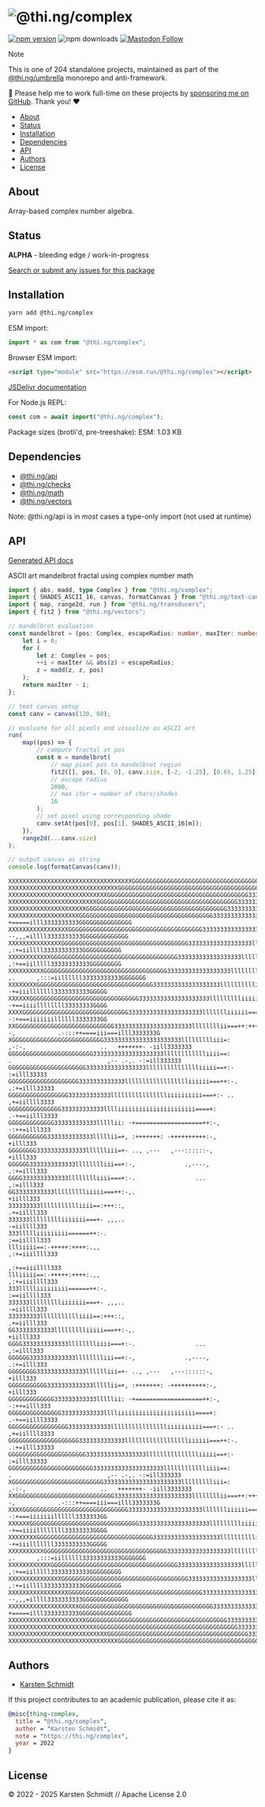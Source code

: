 <!-- This file is generated - DO NOT EDIT! -->
<!-- Please see: https://github.com/thi-ng/umbrella/blob/develop/CONTRIBUTING.md#changes-to-readme-files -->
# ![@thi.ng/complex](https://raw.githubusercontent.com/thi-ng/umbrella/develop/assets/banners/thing-complex.svg?b068217d)

[![npm version](https://img.shields.io/npm/v/@thi.ng/complex.svg)](https://www.npmjs.com/package/@thi.ng/complex)
![npm downloads](https://img.shields.io/npm/dm/@thi.ng/complex.svg)
[![Mastodon Follow](https://img.shields.io/mastodon/follow/109331703950160316?domain=https%3A%2F%2Fmastodon.thi.ng&style=social)](https://mastodon.thi.ng/@toxi)

> [!NOTE]
> This is one of 204 standalone projects, maintained as part
> of the [@thi.ng/umbrella](https://github.com/thi-ng/umbrella/) monorepo
> and anti-framework.
>
> 🚀 Please help me to work full-time on these projects by [sponsoring me on
> GitHub](https://github.com/sponsors/postspectacular). Thank you! ❤️

- [About](#about)
- [Status](#status)
- [Installation](#installation)
- [Dependencies](#dependencies)
- [API](#api)
- [Authors](#authors)
- [License](#license)

## About

Array-based complex number algebra.

## Status

**ALPHA** - bleeding edge / work-in-progress

[Search or submit any issues for this package](https://github.com/thi-ng/umbrella/issues?q=%5Bcomplex%5D+in%3Atitle)

## Installation

```bash
yarn add @thi.ng/complex
```

ESM import:

```ts
import * as com from "@thi.ng/complex";
```

Browser ESM import:

```html
<script type="module" src="https://esm.run/@thi.ng/complex"></script>
```

[JSDelivr documentation](https://www.jsdelivr.com/)

For Node.js REPL:

```js
const com = await import("@thi.ng/complex");
```

Package sizes (brotli'd, pre-treeshake): ESM: 1.03 KB

## Dependencies

- [@thi.ng/api](https://github.com/thi-ng/umbrella/tree/develop/packages/api)
- [@thi.ng/checks](https://github.com/thi-ng/umbrella/tree/develop/packages/checks)
- [@thi.ng/math](https://github.com/thi-ng/umbrella/tree/develop/packages/math)
- [@thi.ng/vectors](https://github.com/thi-ng/umbrella/tree/develop/packages/vectors)

Note: @thi.ng/api is in _most_ cases a type-only import (not used at runtime)

## API

[Generated API docs](https://docs.thi.ng/umbrella/complex/)

ASCII art mandelbrot fractal using complex number math
```ts tangle:export/mandelbrot.ts
import { abs, madd, type Complex } from "@thi.ng/complex";
import { SHADES_ASCII_16, canvas, formatCanvas } from "@thi.ng/text-canvas";
import { map, range2d, run } from "@thi.ng/transducers";
import { fit2 } from "@thi.ng/vectors";

// mandelbrot evaluation
const mandelbrot = (pos: Complex, escapeRadius: number, maxIter: number) => {
    let i = 0;
    for (
        let z: Complex = pos;
        ++i < maxIter && abs(z) < escapeRadius;
        z = madd(z, z, pos)
    );
    return maxIter - i;
};

// text canvas setup
const canv = canvas(120, 60);

// evaluate for all pixels and visualize as ASCII art
run(
    map((pos) => {
        // compute fractal at pos
        const m = mandelbrot(
            // map pixel pos to mandelbrot region
            fit2([], pos, [0, 0], canv.size, [-2, -1.25], [0.65, 1.25]),
            // escape radius
            2000,
            // max iter = number of chars/shades
            16
        );
        // set pixel using corresponding shade
        canv.setAt(pos[0], pos[1], SHADES_ASCII_16[m]);
    }),
    range2d(...canv.size)
);

// output canvas as string
console.log(formatCanvas(canv));
```

```text
XXXXXXXXXXXXXXXXXXXXXXXXXXXXXXXXXXXGGGGGGGGGGGGGGGGGGGGGGGGGGGGGGGGGGGGGGGGG33333333333333GGGGGGGGGGGGGGGGGGGGGGGGGGGXXX
XXXXXXXXXXXXXXXXXXXXXXXXXXXXXXXGGGGGGGGGGGGGGGGGGGGGGGGGGGGGGGGGGGGGGGGG3333333333333333333333GGGGGGGGGGGGGGGGGGGGGGGGGX
XXXXXXXXXXXXXXXXXXXXXXXXXXXXGGGGGGGGGGGGGGGGGGGGGGGGGGGGGGGGGGGGGGGG333333333333lllll333333333333GGGGGGGGGGGGGGGGGGGGGGG
XXXXXXXXXXXXXXXXXXXXXXXXXGGGGGGGGGGGGGGGGGGGGGGGGGGGGGGGGGGGGGGGG333333333333llli=iiilllll3333333333GGGGGGGGGGGGGGGGGGGG
XXXXXXXXXXXXXXXXXXXXXXGGGGGGGGGGGGGGGGGGGGGGGGGGGGGGGGGGGGGGGG33333333333333lllii+-,+iiilllll333333333GGGGGGGGGGGGGGGGGG
XXXXXXXXXXXXXXXXXXXXGGGGGGGGGGGGGGGGGGGGGGGGGGGGGGGGGGGGGG3333333333333333lllllii=:  +=====illl3333333333GGGGGGGGGGGGGGG
XXXXXXXXXXXXXXXXXGGGGGGGGGGGGGGGGGGGGGGGGGGGGGGGGGGGGGG33333333333333333llllllii==+-  --,,,=illll3333333333GGGGGGGGGGGGG
XXXXXXXXXXXXXXXGGGGGGGGGGGGGGGGGGGGGGGGGGGGGGGGGGGG333333333333333333llllllliii==++:,   ,:+=iillll33333333333GGGGGGGGGGG
XXXXXXXXXXXXGGGGGGGGGGGGGGGGGGGGGGGGGGGGGGGGGGGG333333333333333333lllllllliiii==++:,    ,:+==iilllll33333333333GGGGGGGGG
XXXXXXXXXXGGGGGGGGGGGGGGGGGGGGGGGGGGGGGGGGGGG333333333333333333llllllllliiii==+, ,.      ,:::=iillllll33333333333GGGGGGG
XXXXXXXXGGGGGGGGGGGGGGGGGGGGGGGGGGGGGGGGG3333333333333333333lllllllllliiiii=+-              -+=iiilllllll3333333333GGGGG
XXXXXXGGGGGGGGGGGGGGGGGGGGGGGGGGGGGGG33333333333333333333llllllllliiiiiii===+:-             -+==iiiillllllll33333333GGGG
XXXXGGGGGGGGGGGGGGGGGGGGGGGGGGGGGG333333333333333333333llllllliiiiii======++::              -:+===iiiiiiillllll3333333GG
XXGGGGGGGGGGGGGGGGGGGGGGGGGGGG3333333333333333333333llllllllii===++:+++++:::--,            .-:::++====iii===illl3333333G
XGGGGGGGGGGGGGGGGGGGGGGGGGG3333333333333333333333llllllllliii=:     ,-:-,                     ..   +++++++- -iill3333333
GGGGGGGGGGGGGGGGGGGGGGGG33333333333333333333lllllllllllliiii==:        .                           ,-- .-,. -:=ill333333
GGGGGGGGGGGGGGGGGGGGGG33333333333333333llllllllllllllliiiii==+:-                                             :=illl33333
GGGGGGGGGGGGGGGGGGGG3333333333333lllllllllllllllllliiiiii===++:-.                                          .:+=illl33333
GGGGGGGGGGGGGGGGG333333333333lllllllllllllllliiiiiiiiii===+:- ..                                           ,+=iillll3333
GGGGGGGGGGGGGGG333333333333lllliiiiiiiiiiiiiiiiiiiiii====+:                                               .-+==iilll3333
GGGGGGGGGGGGG333333333333lllllii: -+===================++:-,                                                -:++=illl333
GGGGGGGGGGG3333333333333lllllii=+, :+++++++: -++++++++++:-,                                                     +illl333
GGGGGGGG33333333333333lllllliii=+- .., ,---   ,---::::::-,                                                      +illl333
GGGGGG3333333333333lllllllliii==+:-,              .,----,                                                    .:+=illl333
GGGG3333333333333lllllllliiii===+:-.                 ...                                                      ,:=illl333
GG33333333333llllllllliiiii===++:-,.                                                                           +iilll333
333333333llllllllllliiii==:+++::,                                                                            .+=iilll333
333333llllllllliiiiiii===+- ,,,..                                                                            -=iillll333
333llllliiiiiiiii======++:-.                                                                                :==iillll333
llliiiii==:-+++++:++++:.,,                                                                                ,:+=iiillll333
                                                                                                         ,:+==iiillll333
llliiiii==:-+++++:++++:.,,                                                                                ,:+=iiillll333
333llllliiiiiiiii======++:-.                                                                                :==iillll333
333333llllllllliiiiiii===+- ,,,..                                                                            -=iillll333
333333333llllllllllliiii==:+++::,                                                                            .+=iilll333
GG33333333333llllllllliiiii===++:-,.                                                                           +iilll333
GGGG3333333333333lllllllliiii===+:-.                 ...                                                      ,:=illl333
GGGGGG3333333333333lllllllliii==+:-,              .,----,                                                    .:+=illl333
GGGGGGGG33333333333333lllllliii=+- .., ,---   ,---::::::-,                                                      +illl333
GGGGGGGGGGG3333333333333lllllii=+, :+++++++: -++++++++++:-,                                                     +illl333
GGGGGGGGGGGGG333333333333lllllii: -+===================++:-,                                                -:++=illl333
GGGGGGGGGGGGGGG333333333333lllliiiiiiiiiiiiiiiiiiiiii====+:                                               .-+==iilll3333
GGGGGGGGGGGGGGGGG333333333333lllllllllllllllliiiiiiiiii===+:- ..                                           ,+=iillll3333
GGGGGGGGGGGGGGGGGGGG3333333333333lllllllllllllllllliiiiii===++:-.                                          .:+=illl33333
GGGGGGGGGGGGGGGGGGGGGG33333333333333333llllllllllllllliiiii==+:-                                             :=illl33333
GGGGGGGGGGGGGGGGGGGGGGGG33333333333333333333lllllllllllliiii==:        .                           ,-- .-,. -:=ill333333
XGGGGGGGGGGGGGGGGGGGGGGGGGG3333333333333333333333llllllllliii=:     ,-:-,                     ..   +++++++- -iill3333333
XXGGGGGGGGGGGGGGGGGGGGGGGGGGGG3333333333333333333333llllllllii===++:+++++:::--,            .-:::++====iii===illl3333333G
XXXXGGGGGGGGGGGGGGGGGGGGGGGGGGGGGG333333333333333333333llllllliiiiii======++::              -:+===iiiiiiillllll3333333GG
XXXXXXGGGGGGGGGGGGGGGGGGGGGGGGGGGGGGG33333333333333333333llllllllliiiiiii===+:-             -+==iiiillllllll33333333GGGG
XXXXXXXXGGGGGGGGGGGGGGGGGGGGGGGGGGGGGGGGG3333333333333333333lllllllllliiiii=+-              -+=iiilllllll3333333333GGGGG
XXXXXXXXXXGGGGGGGGGGGGGGGGGGGGGGGGGGGGGGGGGGG333333333333333333llllllllliiii==+, ,.      ,:::=iillllll33333333333GGGGGGG
XXXXXXXXXXXXGGGGGGGGGGGGGGGGGGGGGGGGGGGGGGGGGGGG333333333333333333lllllllliiii==++:,    ,:+==iilllll33333333333GGGGGGGGG
XXXXXXXXXXXXXXXGGGGGGGGGGGGGGGGGGGGGGGGGGGGGGGGGGGG333333333333333333llllllliii==++:,   ,:+=iillll33333333333GGGGGGGGGGG
XXXXXXXXXXXXXXXXXGGGGGGGGGGGGGGGGGGGGGGGGGGGGGGGGGGGGGG33333333333333333llllllii==+-  --,,,=illll3333333333GGGGGGGGGGGGG
XXXXXXXXXXXXXXXXXXXXGGGGGGGGGGGGGGGGGGGGGGGGGGGGGGGGGGGGGG3333333333333333lllllii=:  +=====illl3333333333GGGGGGGGGGGGGGG
XXXXXXXXXXXXXXXXXXXXXXGGGGGGGGGGGGGGGGGGGGGGGGGGGGGGGGGGGGGGGG33333333333333lllii+-,+iiilllll333333333GGGGGGGGGGGGGGGGGG
XXXXXXXXXXXXXXXXXXXXXXXXXGGGGGGGGGGGGGGGGGGGGGGGGGGGGGGGGGGGGGGGG333333333333llli=iiilllll3333333333GGGGGGGGGGGGGGGGGGGG
XXXXXXXXXXXXXXXXXXXXXXXXXXXXGGGGGGGGGGGGGGGGGGGGGGGGGGGGGGGGGGGGGGGG333333333333lllll333333333333GGGGGGGGGGGGGGGGGGGGGGG
XXXXXXXXXXXXXXXXXXXXXXXXXXXXXXXGGGGGGGGGGGGGGGGGGGGGGGGGGGGGGGGGGGGGGGGG3333333333333333333333GGGGGGGGGGGGGGGGGGGGGGGGGX
```

## Authors

- [Karsten Schmidt](https://thi.ng)

If this project contributes to an academic publication, please cite it as:

```bibtex
@misc{thing-complex,
  title = "@thi.ng/complex",
  author = "Karsten Schmidt",
  note = "https://thi.ng/complex",
  year = 2022
}
```

## License

&copy; 2022 - 2025 Karsten Schmidt // Apache License 2.0
